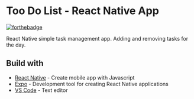 # Too Do List - React Native App

[![forthebadge](http://forthebadge.com/images/badges/built-with-love.svg)](http://forthebadge.com)

React Native simple task management app. Adding and removing tasks for the day.

## Build with

* [React Native](https://reactnative.dev/) - Create mobile app with Javascript
* [Expo](https://expo.dev/) - Development tool for creating React Native applications
* [VS Code](https://code.visualstudio.com/) - Text editor

